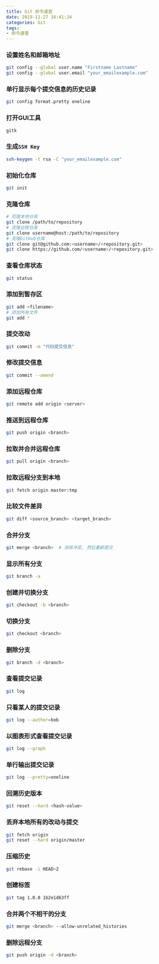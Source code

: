 ```yaml
---
title: Git 命令速查
date: 2019-11-27 16:41:24
categories: Git
tags:
- 命令速查
---
```

### 设置姓名和邮箱地址

```bash
git config --global user.name "Firstname Lastname"
git config --global user.email "your_emailexample.com"
```

### 单行显示每个提交信息的历史记录

```bash
git config format.pretty oneline
```

### 打开GUI工具

```bash
gitk
```

### 生成`SSH Key`

```bash
ssh-keygen -t rsa -C "your_emailexample.com"
```

### 初始化仓库

```bash
git init
```

### 克隆仓库

```bash
# 克隆本地仓库
git clone /path/to/repository
# 克隆远程仓库
git clone username@host:/path/to/repository
# 克隆GitHub仓库
git clone git@github.com:<username>/<repository.git>
git clone https://github.com/<username>/<repository.git>
```

### 查看仓库状态

```bash
git status
```

### 添加到暂存区

```bash
git add <filename>
# 添加所有文件
git add *
```

### 提交改动

```bash
git commit -m "代码提交信息"
```

### 修改提交信息

```bash
git commit --amend
```

### 添加远程仓库

```bash
git remote add origin <server>
```

### 推送到远程仓库

```bash
git push origin <branch>
```

### 拉取并合并远程仓库

```bash
git pull origin <branch>
```

### 拉取远程分支到本地

```bash
git fetch origin master:tmp
```

### 比较文件差异

```bash
git diff <source_branch> <target_branch>
```

### 合并分支

```bash
git merge <branch>  # 消除冲突, 然后重新提交
```

### 显示所有分支

```bash
git branch -a
```

### 创建并切换分支

```bash
git checkout -b <branch>
```

### 切换分支

```bash
git checkout <branch>
```

### 删除分支

```bash
git branch -d <branch>
```

### 查看提交记录

```bash
git log
```

### 只看某人的提交记录

```bash
git log --author=bob
```

### 以图表形式查看提交记录

```bash
git log --graph
```

### 单行输出提交记录

```bash
git log --pretty=oneline
```

### 回溯历史版本

```bash
git reset --hard <hash-value>
```

### 丢弃本地所有的改动与提交

```bash
git fetch origin
git reset --hard origin/master
```

### 压缩历史

```bash
git rebase -i HEAD~2
```

### 创建标签

```bash
git tag 1.0.0 1b2e1d63ff
```

### 合并两个不相干的分支

```bash
git merge <branch> --allow-unrelated_histories
```

### 删除远程分支

```bash
git push origin -d <branch>
```
